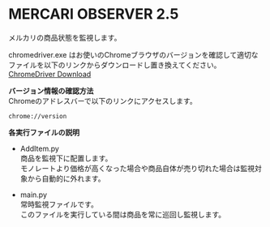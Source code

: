 # MERCARI OBSERVER 2.5
メルカリの商品状態を監視します。  

chromedriver.exe はお使いのChromeブラウザのバージョンを確認して適切なファイルを以下のリンクからダウンロードし置き換えてください。  
[ChromeDriver Download](https://chromedriver.chromium.org/downloads)

**バージョン情報の確認方法**  
Chromeのアドレスバーで以下のリンクにアクセスします。
```
chrome://version
```

**各実行ファイルの説明**
- AddItem.py  
商品を監視下に配置します。  
モノレートより価格が高くなった場合や商品自体が売り切れた場合は監視対象から自動的に外れます。  
 
- main.py  
常時監視ファイルです。  
このファイルを実行している間は商品を常に巡回し監視します。  
